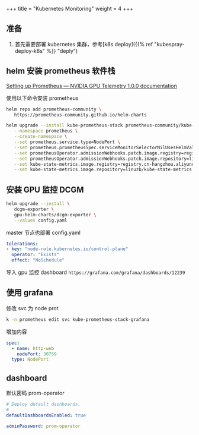 +++
title = "Kubernetes Monitoring"
weight = 4
+++


## 准备

1. 首先需要部署 kubernetes 集群，参考[k8s deploy]({{% ref "kubespray-deploy-k8s" %}} "deply")


## helm 安装 prometheus 软件栈

[Setting up Prometheus — NVIDIA GPU Telemetry 1.0.0 documentation](https://docs.nvidia.com/datacenter/cloud-native/gpu-telemetry/latest/kube-prometheus.html#about-setting-up-prometheus)

使用以下命令安装 prometheus

```bash
helm repo add prometheus-community \
   https://prometheus-community.github.io/helm-charts

helm upgrade --install kube-prometheus-stack prometheus-community/kube-prometheus-stack \
   --namespace prometheus \
   --create-namespace \
   --set prometheus.service.type=NodePort \
   --set prometheus.prometheusSpec.serviceMonitorSelectorNilUsesHelmValues=false \
   --set prometheusOperator.admissionWebhooks.patch.image.registry=registry.cn-hangzhou.aliyuncs.com \
   --set prometheusOperator.admissionWebhooks.patch.image.repository=linuzb/kube-webhook-certgen \
   --set kube-state-metrics.image.registry=registry.cn-hangzhou.aliyuncs.com \
   --set kube-state-metrics.image.repository=linuzb/kube-state-metrics
```

## 安装 GPU 监控 DCGM

```bash
helm upgrade --install \
   dcgm-exporter \
   gpu-helm-charts/dcgm-exporter \
   --values config.yaml
```

master 节点也部署
config.yaml
```yaml
tolerations:
- key: "node-role.kubernetes.io/control-plane"
  operator: "Exists"
  effect: "NoSchedule"
```

导入 gpu 监控 dashboard `https://grafana.com/grafana/dashboards/12239`

## 使用 grafana

修改 svc 为 node prot

```bash
k -n prometheus edit svc kube-prometheus-stack-grafana 
```

增加内容

```yaml
spec:
  - name: http-web
    nodePort: 30759
  type: NodePort
```

## dashboard

默认密码 prom-operator

```yaml
# Deploy default dashboards.
#
defaultDashboardsEnabled: true

adminPassword: prom-operator
```



